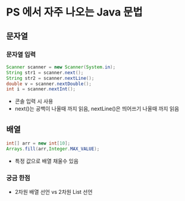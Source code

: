 # PS 에서 자주 나오는 Java 문법

## 문자열 

### 문자열 입력
```java
Scanner scanner = new Scanner(System.in);
String str1 = scanner.next();
String str2 = scanner.nextLine();
double v = scanner.nextDouble();
int i = scanner.nextInt();
```
- 콘솔 입력 시 사용
- next()는 공백이 나올때 까지 읽음, nextLine()은 띄어쓰기 나올때 까지 읽음

## 배열
```java
int[] arr = new int[10];
Arrays.fill(arr,Integer.MAX_VALUE);
```
- 특정 값으로 배열 채울수 있음

### 궁금 한점

- 2차원 배열 선언 vs 2차원 List 선언